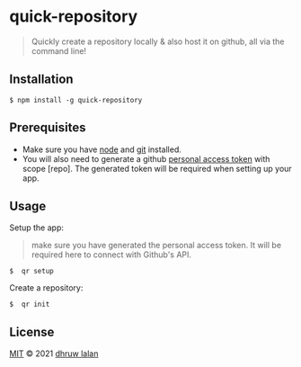 # quick-repository

>Quickly create a repository locally & also host it on github, all via the command line!

## Installation

```
$ npm install -g quick-repository
```

## Prerequisites
- Make sure you have [node](https://nodejs.org/en/) and [git](https://git-scm.com/) installed.
- You will also need to generate a github [personal access token](https://docs.github.com/en/github/authenticating-to-github/creating-a-personal-access-token#creating-a-token) with scope [repo]. The generated token will be required when setting up your app.

## Usage
Setup the app:
> make sure you have generated the personal access token. It will be required here to connect with Github's API.
```
$  qr setup
```
Create a repository:
```
$  qr init
```
## License

[MIT](https://github.com/dhruwlalan/quick-repository/blob/master/LICENSE) © 2021 [dhruw lalan](https://github.com/dhruwlalan)
